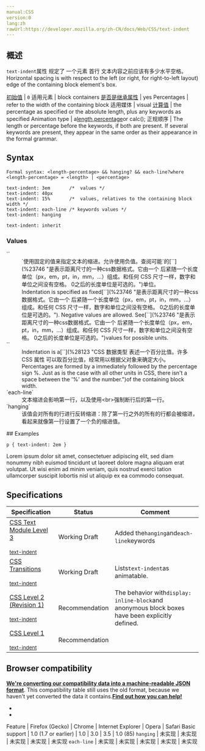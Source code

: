 ```yaml
---
manual:CSS
version:0
lang:zh
rawUrl:https://developer.mozilla.org/zh-CN/docs/Web/CSS/text-indent
---
```





## 概述<a name="概述"></a>


`text-indent`属性 规定了 一个元素 首行 文本内容之前应该有多少水平空格。Horizontal spacing is with respect to the left (or right, for right-to-left layout) edge of the containing block element&#39;s box.


[初始值](%28302 "") | `0` 
适用元素 | block containers 
[是否是继承属性](%28299 "") | yes 
Percentages | refer to the width of the containing block 
适用媒体 | visual 
[计算值](%28304 "") | the percentage as specified or the absolute length, plus any keywords as specified 
Animation type | a[length](%28692 "Values of the <length> CSS data type are interpolated as real, floating-point numbers."),[percentage](%28693 "Values of the <percentage> CSS data type are interpolated as real, floating-point numbers.")or calc(); 
正规顺序 | The length or percentage before the keywords, if both are present. If several keywords are present, they appear in the same order as their appearance in the formal grammar. 


## Syntax<a name="Syntax"></a>

```
Formal syntax: <length-percentage> && hanging? && each-line?where <length-percentage> = <length> | <percentage>
```

```
text-indent: 3em       /*  values */
text-indent: 40px
text-indent: 15%       /*  values, relatives to the containing block width */
text-indent: each-line /* keywords values */
text-indent: hanging

text-indent: inherit
```

### Values<a name="Values"></a>
<dl><dt id=''>`<length>`</dt><dd>`使用固定的<length>值来指定文本的缩进。允许使用负值。查阅可能`的[`<length>`](%23746 "是表示距离尺寸的一种css数据格式。它由一个 <number> 后紧随一个长度单位（px，em，pt，in，mm，...）组成。和任何 CSS 尺寸一样，数字和单位之间没有空格。<number> 0之后的长度单位是可选的。")单位。</dd><dd>Indentation is specified as fixed[`<length>`](%23746 "是表示距离尺寸的一种css数据格式。它由一个 <number> 后紧随一个长度单位（px，em，pt，in，mm，...）组成。和任何 CSS 尺寸一样，数字和单位之间没有空格。<number> 0之后的长度单位是可选的。"). Negative values are allowed. See[`<length>`](%23746 "是表示距离尺寸的一种css数据格式。它由一个 <number> 后紧随一个长度单位（px，em，pt，in，mm，...）组成。和任何 CSS 尺寸一样，数字和单位之间没有空格。<number> 0之后的长度单位是可选的。")values for possible units.</dd><dt id=''>`<percentage>`</dt><dd>Indentation is a[`<percentage>`](%28123 "CSS 数据类型 <percentage> 表述一个百分比值。许多 CSS 属性 可以取百分比值，经常用以根据父对象来确定大小。Percentages are formed by a <number> immediately followed by the percentage sign %. Just as is the case with all other units in CSS, there isn't a space between the '%' and the number.")of the containing block width.</dd><dt id=''>`each-line`<i></i></dt><dd>文本缩进会影响第一行，以及使用&lt;br&gt;强制断行后的第一行。</dd><dt id=''>`hanging`<i></i></dt><dd>该值会对所有的行进行反转缩进：除了第一行之外的所有的行都会被缩进，看起来就像第一行设置了一个负的缩进值。</dd></dl>
## Examples<a name="Examples"></a>

```
p { text-indent: 2em }
```


Lorem ipsum dolor sit amet, consectetuer adipiscing elit, sed diam nonummy nibh euismod tincidunt ut laoreet dolore magna aliquam erat volutpat. Ut wisi enim ad minim veniam, quis nostrud exerci tation ullamcorper suscipit lobortis nisl ut aliquip ex ea commodo consequat.


## Specifications<a name="Specifications"></a>

Specification | Status | Comment 
 ---  |  ---  |  ---  | 
[CSS Text Module Level 3<br></br><small>text-indent</small>](%32223 "") | Working Draft | Added the`hanging`and`each-line`keywords 
[CSS Transitions<br></br><small>text-indent</small>](%29205 "") | Working Draft | Lists`text-indent`as animatable. 
[CSS Level 2 (Revision 1)<br></br><small>text-indent</small>](%32224 "") | Recommendation | The behavior with`display: inline-block`and anonymous block boxes have been explicitly defined. 
[CSS Level 1<br></br><small>text-indent</small>](%32225 "") | Recommendation |  


## Browser compatibility<a name="Browser_compatibility"></a>


**[We&#39;re converting our compatibility data into a machine-readable JSON format](%3344 "")**. This compatibility table still uses the old format, because we haven&#39;t yet converted the data it contains.**[Find out how you can help!](%3392 "")**


* 
* 

Feature | Firefox (Gecko) | Chrome | Internet Explorer | Opera | Safari 
Basic support | 1.0 (1.7 or earlier) | 1.0 | 3.0 | 3.5 | 1.0 (85) 
`hanging` | 未实现 | 未实现 | 未实现 | 未实现 | 未实现 
`each-line` | 未实现 | 未实现 | 未实现 | 未实现 | 未实现 







